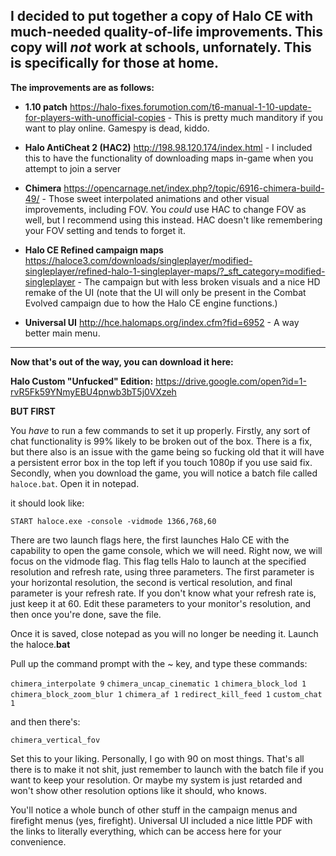 **I decided to put together a copy of Halo CE with much-needed quality-of-life improvements. This copy will *not* work at schools, unfornately. This is specifically for those at home.**
----------------------------------------------

__The improvements are as follows:__

-    **1.10 patch**    https://halo-fixes.forumotion.com/t6-manual-1-10-update-for-players-with-unofficial-copies
    -    This is pretty much manditory if you want to play online. Gamespy is dead, kiddo.
    
-    **Halo AntiCheat 2 (HAC2)**    http://198.98.120.174/index.html
    -    I included this to have the functionality of downloading maps in-game when you attempt to join a server
    
-    **Chimera**    https://opencarnage.net/index.php?/topic/6916-chimera-build-49/
    -    Those sweet interpolated animations and other visual improvements, including FOV. You *could* use HAC to change FOV as well, but I recommend using this instead. HAC doesn't like remembering your FOV setting and tends to forget it.
    
-    **Halo CE Refined campaign maps**    https://haloce3.com/downloads/singleplayer/modified-singleplayer/refined-halo-1-singleplayer-maps/?_sft_category=modified-singleplayer
    -    The campaign but with less broken visuals and a nice HD remake of the UI (note that the UI will only be present in the Combat Evolved campaign due to how the Halo CE engine functions.)
    
-    **Universal UI**    http://hce.halomaps.org/index.cfm?fid=6952
    -    A way better main menu.
    

----------------------------------------------

**Now that's out of the way, you can download it here:**

__**Halo Custom "Unfucked" Edition:**__ https://drive.google.com/open?id=1-rvR5Fk59YNmyEBU4pnwb3bT5j0VXzeh


**BUT FIRST**

You *have* to run a few commands to set it up properly. Firstly, any sort of chat functionality is 99% likely to be broken out of the box. There is a fix, but there also is an issue with the game being so fucking old that it will have a persistent error box in the top left if you touch 1080p if you use said fix. Secondly, when you download the game, you will notice a batch file called `haloce.bat`. Open it in notepad.

it should look like:

```START haloce.exe -console -vidmode 1366,768,60```

There are two launch flags here, the first launches Halo CE with the capability to open the game console, which we will need. Right now, we will focus on the vidmode flag. This flag tells Halo to launch at the specified resolution and refresh rate, using three parameters. The first parameter is your horizontal resolution, the second is vertical resolution, and final parameter is your refresh rate. If you don't know what your refresh rate is, just keep it at 60. Edit these parameters to your monitor's resolution, and then once you're done, save the file. 

Once it is saved, close notepad as you will no longer be needing it. Launch the haloce.**bat**

Pull up the command prompt with the ~ key, and type these commands:

`chimera_interpolate 9`
`chimera_uncap_cinematic 1`
`chimera_block_lod 1`
`chimera_block_zoom_blur 1`
`chimera_af 1`
`redirect_kill_feed 1`
`custom_chat 1`

and then there's:

`chimera_vertical_fov`

Set this to your liking. Personally, I go with 90 on most things. That's all there is to make it not shit, just remember to launch with the batch file if you want to keep your resolution. Or maybe my system is just retarded and won't show other resolution options like it should, who knows.

You'll notice a whole bunch of other stuff in the campaign menus and firefight menus (yes, firefight). Universal UI included a nice little PDF with the links to literally everything, which can be access here for your convenience.
